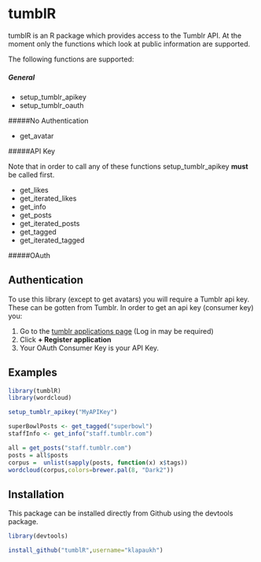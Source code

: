 # tumblR
tumblR is an R package which provides access to the Tumblr API. 
At the moment only the functions which look at public information are supported.

The following functions are supported:


##### General 

  * setup_tumblr_apikey
  * setup_tumblr_oauth

#####No Authentication

  * get_avatar

#####API Key 

Note that in order to call any of these functions
setup_tumblr_apikey **must** be called first. 

  * get_likes
  * get_iterated_likes
  * get_info
  * get_posts
  * get_iterated_posts
  * get_tagged
  * get_iterated_tagged

#####OAuth


## Authentication

To use this library (except to get avatars) you will require a Tumblr api key. 
These can be gotten from Tumblr. In order to get an api key (consumer key) 
you:

  1. Go to the [tumblr applications page](https://www.tumblr.com/oauth/apps) (Log in may be required)
  2. Click **+ Register application**
  3. Your OAuth Consumer Key is your API Key.

## Examples

```R
library(tumblR)
library(wordcloud)

setup_tumblr_apikey("MyAPIKey")

superBowlPosts <- get_tagged("superbowl")
staffInfo <- get_info("staff.tumblr.com")

all = get_posts("staff.tumblr.com")
posts = all$posts
corpus =  unlist(sapply(posts, function(x) x$tags))
wordcloud(corpus,colors=brewer.pal(8, "Dark2")) 
```

## Installation

This package can be installed directly from Github using the devtools package. 

```r
library(devtools)

install_github("tumblR",username="klapaukh")
```
